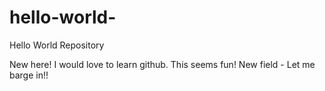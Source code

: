 # hello-world-
Hello World Repository 

New here! I would love to learn github. This seems fun!
New field - Let me barge in!!
